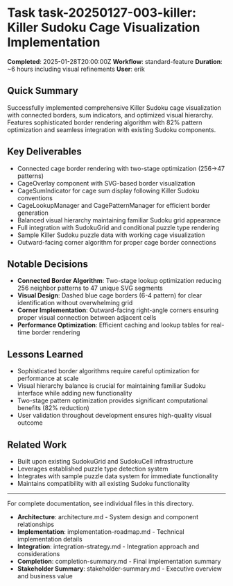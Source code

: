 # Task task-20250127-003-killer: Killer Sudoku Cage Visualization Implementation

**Completed**: 2025-01-28T20:00:00Z
**Workflow**: standard-feature
**Duration**: ~6 hours including visual refinements
**User**: erik

## Quick Summary
Successfully implemented comprehensive Killer Sudoku cage visualization with connected borders, sum indicators, and optimized visual hierarchy. Features sophisticated border rendering algorithm with 82% pattern optimization and seamless integration with existing Sudoku components.

## Key Deliverables
- Connected cage border rendering with two-stage optimization (256→47 patterns)
- CageOverlay component with SVG-based border visualization
- CageSumIndicator for cage sum display following Killer Sudoku conventions
- CageLookupManager and CagePatternManager for efficient border generation
- Balanced visual hierarchy maintaining familiar Sudoku grid appearance
- Full integration with SudokuGrid and conditional puzzle type rendering
- Sample Killer Sudoku puzzle data with working cage visualization
- Outward-facing corner algorithm for proper cage border connections

## Notable Decisions
- **Connected Border Algorithm**: Two-stage lookup optimization reducing 256 neighbor patterns to 47 unique SVG segments
- **Visual Design**: Dashed blue cage borders (6-4 pattern) for clear identification without overwhelming grid
- **Corner Implementation**: Outward-facing right-angle corners ensuring proper visual connection between adjacent cells
- **Performance Optimization**: Efficient caching and lookup tables for real-time border rendering

## Lessons Learned
- Sophisticated border algorithms require careful optimization for performance at scale
- Visual hierarchy balance is crucial for maintaining familiar Sudoku interface while adding new functionality
- Two-stage pattern optimization provides significant computational benefits (82% reduction)
- User validation throughout development ensures high-quality visual outcome

## Related Work
- Built upon existing SudokuGrid and SudokuCell infrastructure
- Leverages established puzzle type detection system
- Integrates with sample puzzle data system for immediate functionality
- Maintains compatibility with all existing Sudoku functionality

---
For complete documentation, see individual files in this directory.
- **Architecture**: architecture.md - System design and component relationships
- **Implementation**: implementation-roadmap.md - Technical implementation details
- **Integration**: integration-strategy.md - Integration approach and considerations
- **Completion**: completion-summary.md - Final implementation summary
- **Stakeholder Summary**: stakeholder-summary.md - Executive overview and business value